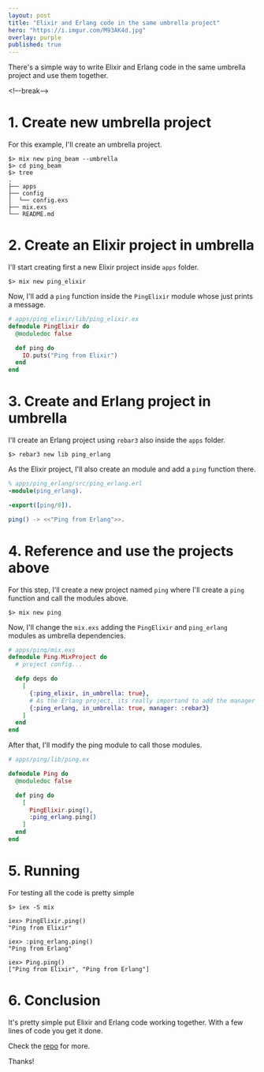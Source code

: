 ```yaml
---
layout: post
title: "Elixir and Erlang code in the same umbrella project"
hero: "https://i.imgur.com/M93AK4d.jpg"
overlay: purple
published: true
---
```


There's a simple way to write Elixir and Erlang code in the same umbrella project and use them together.

<!–-break-–>

# 1. Create new umbrella project
For this example, I'll create an umbrella project.

```shell
$> mix new ping_beam --umbrella
$> cd ping_beam
$> tree
.
├── apps
├── config
│  └── config.exs
├── mix.exs
└── README.md
```

# 2. Create an Elixir project in umbrella
I'll start creating first a new Elixir project inside `apps` folder.

```shell
$> mix new ping_elixir
```

Now, I'll add a `ping` function inside the `PingElixir` module whose just prints a message.

```elixir
# apps/ping_elixir/lib/ping_elixir.ex
defmodule PingElixir do
  @moduledoc false

  def ping do
    IO.puts("Ping from Elixir")
  end
end
```

# 3. Create and Erlang project in umbrella
I'll create an Erlang project using `rebar3` also inside the `apps` folder.

```shell
$> rebar3 new lib ping_erlang
```

As the Elixir project, I'll also create an module and add a `ping` function there.

```erlang
% apps/ping_erlang/src/ping_erlang.erl
-module(ping_erlang).

-export([ping/0]).

ping() -> <<"Ping from Erlang">>.
```

# 4. Reference and use the projects above
For this step, I'll create a new project named `ping` where I'll create a `ping` function and call the modules above.

```shell
$> mix new ping
```

Now, I'll change the `mix.exs` adding the `PingElixir` and `ping_erlang` modules as umbrella dependencies.

```elixir
# apps/ping/mix.exs
defmodule Ping.MixProject do
  # project config...

  defp deps do
    [
      {:ping_elixir, in_umbrella: true},
      # As the Erlang project, its really importand to add the manager as rebar3
      {:ping_erlang, in_umbrella: true, manager: :rebar3}
    ]
  end
end
```

After that, I'll modify the ping module to call those modules.

```elixir
# apps/ping/lib/ping.ex

defmodule Ping do
  @moduledoc false

  def ping do
    [
      PingElixir.ping(),
      :ping_erlang.ping()
    ]
  end
end
```

# 5. Running
For testing all the code is pretty simple

```shell
$> iex -S mix

iex> PingElixir.ping()
"Ping from Elixir"

iex> :ping_erlang.ping()
"Ping from Erlang"

iex> Ping.ping()
["Ping from Elixir", "Ping from Erlang"]
```

# 6. Conclusion
It's pretty simple put Elixir and Erlang code working together. With a few lines of code you get it done.

Check the [repo](https://github.com/wesleimp/ping_beam) for more.

Thanks!